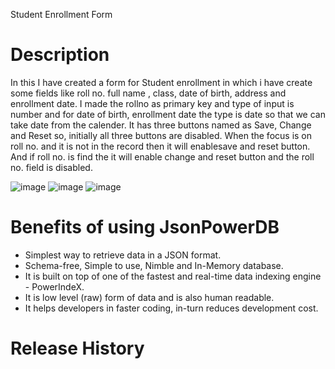 Student Enrollment Form
# Description
In this I have created a form for Student enrollment in which i have create some fields like roll no. full name , class, date of birth, address and enrollment date.
I made the rollno as primary key and type of input is number and for date of birth, enrollment date the type is date so that we can take date from the calender.
It has three buttons named as Save, Change and Reset so, initially all three buttons are disabled. When the focus is on roll no. and it is not in the record then it will enablesave and reset button. And if roll no. is find the it will enable change and reset button and the roll no. field is disabled.

![image](https://user-images.githubusercontent.com/128148310/225938754-55a20e2f-c9c8-4784-9bc4-02b6f947e11a.png)
![image](https://user-images.githubusercontent.com/128148310/225939618-2bd2302c-e9d2-42c0-904f-2ef8cbf5a165.png)
![image](https://user-images.githubusercontent.com/128148310/225940945-60f15675-7ec9-4773-9a42-c6b26594fbd2.png)

# Benefits of using JsonPowerDB
* Simplest way to retrieve data in a JSON format.
* Schema-free, Simple to use, Nimble and In-Memory database.
* It is built on top of one of the fastest and real-time data indexing engine - PowerIndeX.
* It is low level (raw) form of data and is also human readable.
* It helps developers in faster coding, in-turn reduces development cost.

# Release History
